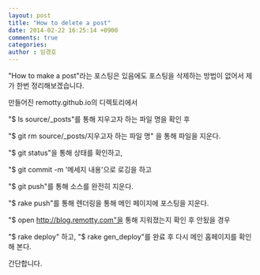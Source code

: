 ```yaml
---
layout: post
title: "How to delete a post"
date: 2014-02-22 16:25:14 +0900
comments: true
categories:
author : 임경호
---
```



"How to make a post"라는 포스팅은 있음에도 포스팅을 삭제하는 방법이 없어서
제가 한번 정리해보겠습니다.
<!--more-->
만들어진 remotty.github.io의 디렉토리에서

"$ ls source/_posts"를 통해 지우고자 하는 파일 명을 확인 후

"$ git rm source/_posts/지우고자 하는 파일 명" 을 통해 파일을 지운다.

"$ git status"을 통해 상태를 확인하고,

"$ git commit -m '메세지 내용'으로 로깅을 하고

"$ git push"를 통해 소스를 완전히 지운다.

"$ rake push"를 통해 렌더링을 통해 메인 페이지에 포스팅을 지운다.

"$ open http://blog.remotty.com"을 통해 지워졌는지 확인 후 안됬을 경우

"$ rake deploy" 하고, "$ rake gen_deploy"를 완료 후 다시
메인 홈페이지를 확인해 본다.

간단합니다.
